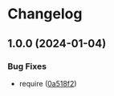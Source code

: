# Changelog

## 1.0.0 (2024-01-04)


### Bug Fixes

* require ([0a518f2](https://github.com/xiaoshihou514/squirrel.nvim/commit/0a518f2b34f82dcad2e9d5529f81e84d353ebccd))
